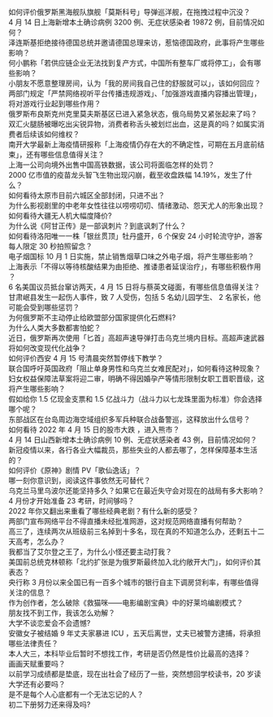 如何评价俄罗斯黑海舰队旗舰「莫斯科号」导弹巡洋舰，在拖拽过程中沉没？  
4 月 14 日上海新增本土确诊病例 3200 例、无症状感染者 19872 例，目前情况如何？  
泽连斯基拒绝接待德国总统并邀请德国总理来访，惹恼德国政府，此事将产生哪些影响？  
何小鹏称「若供应链企业无法找到复产方式，中国所有整车厂或将停工」，会有哪些影响？  
小朋友不愿意整理房间，认为「我的房间我自己住的舒服就可以」，该如何回应？  
两部门规定「严禁网络视听平台传播违规游戏」、「加强游戏直播内容播出管理」，将对游戏行业起到哪些作用？  
俄罗斯布良斯克州克里莫夫斯基区已进入紧急状态，俄乌局势又紧张起来了吗？  
双汇火腿肠被曝吃出尖锐异物，消费者称舌头被划烂出血，这是真的吗？如属实消费者后续该如何维权？  
南开大学最新上海疫情研报称「上海疫情仍存在大的不确定性，可期在五月底前结束」，还有哪些信息值得关注？  
上海一公司向境外出售中国高铁数据，该公司将面临怎样的处罚？  
2000 亿市值的疫苗龙头智飞生物出现闪崩，截至收盘跌幅 14.19%，发生了什么？  
如何看待太原市目前六城区全部封闭，只进不出？  
为什么影视剧里的中老年女性往往以唠唠叨叨、情绪激动、怨天尤人的形象出现？  
如何看待大疆无人机大幅度降价?  
为什么说《阿甘正传》是一部讽刺片？到底讽刺了什么？  
如何看待洛阳唯一一株「银丝贯顶」牡丹盛开，6 个保安 24 小时轮流守护，游客每人限定 30 秒拍照留念？  
电子烟国标 10 月 1 日实施，禁止销售烟草口味之外电子烟，将产生哪些影响？  
上海表示「不得以等待核酸结果为由拒绝、推诿患者延误治疗」，有哪些积极作用 ？  
6 名美国议员抵台窜访两天，4 月 15 日将与蔡英文碰面，有哪些信息值得关注？  
甘肃岷县发生一起伤人事件，致 7 人受伤，包括 5 名幼儿园学生、 2 名家长，他可能会受到哪些惩罚？  
为何俄罗斯不主动停止给欧盟部分国家提供化石燃料?  
为什么人类大多数都害怕蛇？  
近日，俄罗斯再次使用「匕首」高超声速导弹打击乌克兰境内目标。高超声速武器将如何改变现代化战争？  
如何评价西安 4 月 15 号清晨突然暂停线下教学？  
联合国呼吁英国政府「阻止单身男性和乌克兰女难民配对」，如何看待这种现象？  
妇女权益保障法草案将迎二审，明确不得因婚孕产等情形限制女职工晋职晋级，这将产生哪些影响？  
假如给你 1.5 亿现金支票和 1.5 亿战斗力（战斗力以七龙珠里面为标准）你会选择哪个呢？  
东部战区在台岛周边海空域组织多军兵种联合战备警巡，这释放出什么信号？  
如何看待 2022 年 4 月 15 日的股市大跌 ，进入熊市？  
4 月 14 日山西新增本土确诊病例 10 例、无症状感染者 43 例，目前情况如何？  
新冠疫情以来，各行各业大幅裁员，那些失业的人都去哪了，怎样保障基本生活的？  
如何评价《原神》剧情 PV「歌仙逸话」？  
哪一刻你意识到，阅读这件事依然无可替代？  
乌克兰马里乌波尔还能坚持多久？如果它在最近失守会对现在的战局有多大影响？  
4 月份才开始准备 23 考研，时间够吗？  
2022 年你又翻出来重看了哪些经典老剧？有什么新的感受？  
两部门宣布网络平台不得直播未经批准网游，这对规范网络直播有何帮助？  
高三了，连续两次从班级前三名掉到十多名，现在真的不知道怎么办，还剩五十二天高考，怎么办？  
我都当了艾尔登之王了，为什么小怪还要主动打我？  
美国前总统克林顿称「北约扩张是为俄罗斯最终加入北约敞开大门」，如何评价其表态？  
央行称 3 月份以来全国已有一百多个城市的银行自主下调房贷利率，有哪些值得关注的信息？  
作为创作者，怎么破除《救猫咪——电影编剧宝典》中的好莱坞编剧模式？  
朋友找不到工作，我该怎么劝解？  
大学不谈恋爱会不会遗憾?  
安徽女子被结婚 9 年丈夫家暴进 ICU ，五天后离世，丈夫已被警方逮捕，将承担哪些法律责任？  
本人大三，本科毕业后暂时不想找工作，考研是否仍然是性价比最高的选择？  
画画天赋重要吗？  
以前学习成绩都是垫底，现在出社会了经历了一些，突然想回学校读书，20 岁读大学还有必要吗？  
是不是每个人心底都有一个无法忘记的人？  
初二下册努力还来得及吗?  
